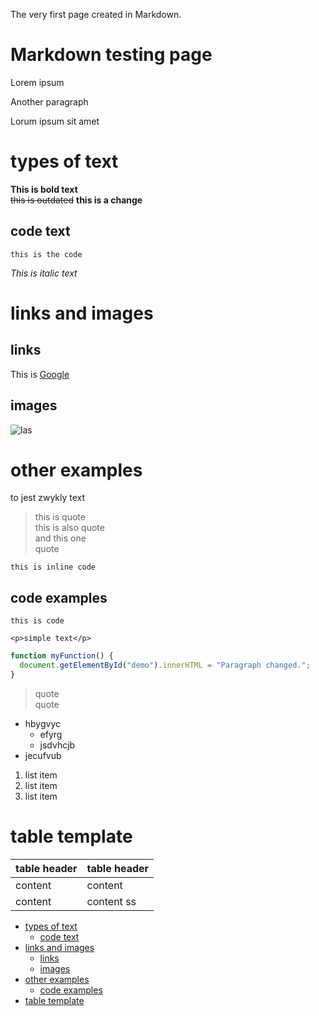 <!-- Example for normal text -->
The very first page created in Markdown.
<!-- Example for title -->

<!-- omit in toc -->
Markdown testing page
=====================

<!-- Here comes the TOC -->

<!-- Example of paragraph of text -->

Lorem ipsum
<!-- Example of another paragraph -->
Another paragraph

Lorum ipsum sit amet

<!-- Example for Bold -->
# types of text
**This is bold text**   
~~this is outdated~~
**this is a change**
## code text
```this is the code```
<!-- Example for Italic  -->
*This is italic text*
<!-- Example for Links -->
# links and images

## links

This is [Google](http://google.com)
<!-- Example for Images -->
## images

![las](las.jpg)
<!-- Example for linking to another file-->

<!-- Example for Headers -->
# other examples
to jest zwykly text
<!-- Just text with equation -->
> this is quote  
> this is also quote  
> and this one  
> quote

<!-- Example for inline code -->
``` this is inline code ```
<!-- A block of code -->
## code examples
```
this is code
```
```
<p>simple text</p>
```  

``` Javascript
function myFunction() {
  document.getElementById("demo").innerHTML = "Paragraph changed.";
}
```

<!-- Example for Quote -->

> quote  
> quote

<!-- Example for Bullet List -->

* hbygvyc
  * efyrg
  * jsdvhcjb
* jecufvub

<!-- Example for Numbered List -->

1. list item  
2.  list item
3. list item

<!-- Example for Tables -->
# table template

| table header | table header |
| ------------ | ------------ |
| content      | content      |
| content      | content   ss   |

<!-- Paragraph after table -->
<!--table of content-->

- [types of text](#types-of-text)
  - [code text](#code-text)
- [links and images](#links-and-images)
  - [links](#links)
  - [images](#images)
- [other examples](#other-examples)
  - [code examples](#code-examples)
- [table template](#table-template)


